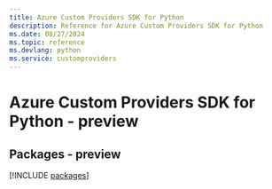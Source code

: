 ```yaml
---
title: Azure Custom Providers SDK for Python
description: Reference for Azure Custom Providers SDK for Python
ms.date: 08/27/2024
ms.topic: reference
ms.devlang: python
ms.service: customproviders
---
```

# Azure Custom Providers SDK for Python - preview
## Packages - preview
[!INCLUDE [packages](custom-providers-index.md)]